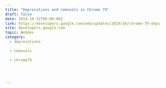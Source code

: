 ```yaml
---
title: "Deprecations and removals in Chrome 79"
draft: false
date: 2019-10-31T00:00:00Z
link: https://developers.google.com/web/updates/2019/10/chrome-79-deps-rems?utm_medium=RSS&utm_source=hune
site: developers.google.com
topic: Webdev
category:
  - deprecations
  
  - removals
  
  - chrome79
  
   
  

---
```

